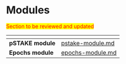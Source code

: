 # Modules

<mark style="color:red;">Section to be reviewed and updated</mark>

<table data-card-size="large" data-view="cards"><thead><tr><th></th><th data-hidden data-card-target data-type="content-ref"></th></tr></thead><tbody><tr><td><strong>pSTAKE module</strong></td><td><a href="pstake-module.md">pstake-module.md</a></td></tr><tr><td><strong>Epochs module</strong></td><td><a href="epochs-module.md">epochs-module.md</a></td></tr></tbody></table>
